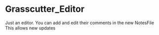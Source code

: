 # Grasscutter_Editor
Just an editor. You can add and edit their comments in the new NotesFile This allows new updates

